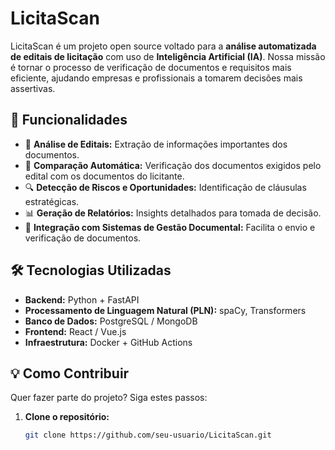 # LicitaScan

LicitaScan é um projeto open source voltado para a **análise automatizada de editais de licitação** com uso de **Inteligência Artificial (IA)**. Nossa missão é tornar o processo de verificação de documentos e requisitos mais eficiente, ajudando empresas e profissionais a tomarem decisões mais assertivas.

## 🚀 Funcionalidades
- 📄 **Análise de Editais:** Extração de informações importantes dos documentos.
- 📑 **Comparação Automática:** Verificação dos documentos exigidos pelo edital com os documentos do licitante.
- 🔍 **Detecção de Riscos e Oportunidades:** Identificação de cláusulas estratégicas.
- 📊 **Geração de Relatórios:** Insights detalhados para tomada de decisão.
- 🔗 **Integração com Sistemas de Gestão Documental:** Facilita o envio e verificação de documentos.

## 🛠 Tecnologias Utilizadas
- **Backend:** Python + FastAPI
- **Processamento de Linguagem Natural (PLN):** spaCy, Transformers
- **Banco de Dados:** PostgreSQL / MongoDB
- **Frontend:** React / Vue.js
- **Infraestrutura:** Docker + GitHub Actions

## 💡 Como Contribuir
Quer fazer parte do projeto? Siga estes passos:
1. **Clone o repositório:**  
   ```sh
   git clone https://github.com/seu-usuario/LicitaScan.git
